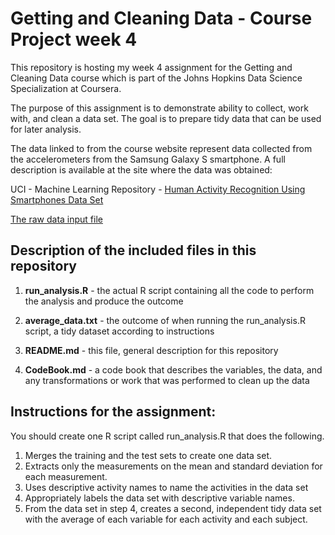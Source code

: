 # Getting and Cleaning Data - Course Project week 4

This repository is hosting my week 4 assignment for the Getting and Cleaning Data course which is part of the Johns Hopkins Data Science Specialization at Coursera.

The purpose of this assignment is to demonstrate ability to collect, work with, and clean a data set. The goal is to prepare tidy data that can be used for later analysis.

The data linked to from the course website represent data collected from the accelerometers from the Samsung Galaxy S smartphone. A full description is available at the site where the data was obtained:

UCI - Machine Learning Repository - 
[Human Activity Recognition Using Smartphones Data Set](http://archive.ics.uci.edu/ml/datasets/Human+Activity+Recognition+Using+Smartphones)

[The raw data input file](https://d396qusza40orc.cloudfront.net/getdata%2Fprojectfiles%2FUCI%20HAR%20Dataset.zip)


## Description of the included files in this repository

1. **run_analysis.R** - the actual R script containing all the code to perform the analysis and produce the outcome

1. **average_data.txt** - the outcome of when running the run_analysis.R script, a tidy dataset according to instructions 

1. **README.md** - this file, general description for this repository

1. **CodeBook.md** - a code book that describes the variables, the data, and any transformations or work that was performed to clean up the data


## Instructions for the assignment:

You should create one R script called run_analysis.R that does the following.

1. Merges the training and the test sets to create one data set.
1. Extracts only the measurements on the mean and standard deviation for each measurement.
1. Uses descriptive activity names to name the activities in the data set
1. Appropriately labels the data set with descriptive variable names.
1. From the data set in step 4, creates a second, independent tidy data set with the average of each variable for each activity and each subject.


